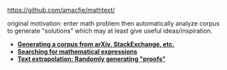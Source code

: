 https://github.com/amacfie/mathtext/

original motivation: enter math problem then automatically analyze corpus to
generate "solutions" which may at least give useful ideas/inspiration.

* [**Generating a corpus from arXiv, StackExchange, etc.**](data)
* [**Searching for mathematical expressions**](info_retrieval)
* [**Text extrapolation: Randomly generating "proofs"**](text_gen)


